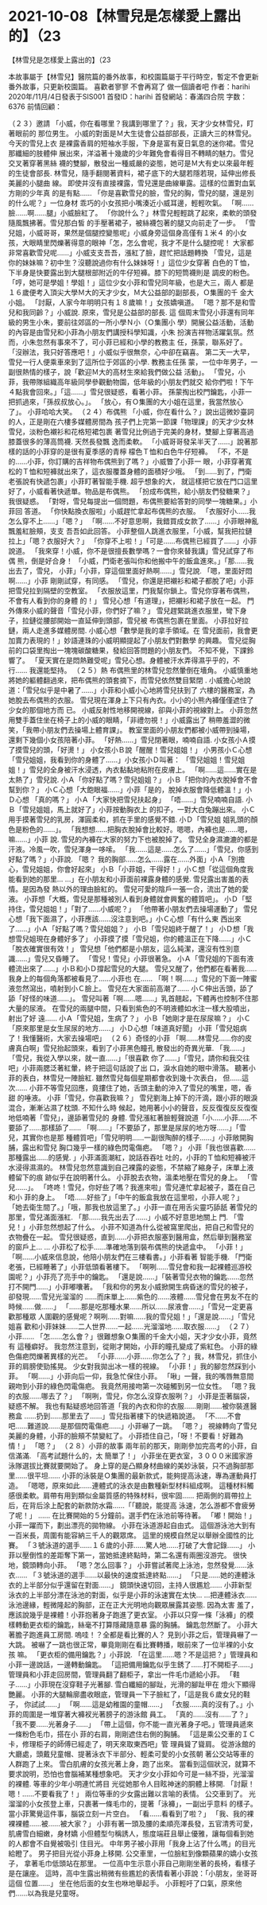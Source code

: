 # 2021-10-08【林雪兒是怎樣愛上露出的】（23



【林雪兒是怎樣愛上露出的】（23



本故事屬于【林雪兒】醫院篇的番外故事，和校園篇屬于平行時空，暫定不會更新番外故事，只更新校園篇。 喜歡者寥寥 不會再寫了 做一個讀者吧
作者：harihi 2020年/11月/4日發表于SIS001 首發ID：harihi 首發網站：春滿四合院 字数：6376
前情回顧：


（２３）邀請
「小威，你在看哪里？我講到哪里了？」我，天才少女林雪兒，盯著眼前的 那位男生。
小威的對面是Ｍ大生徒會公益部部長，正讀大三的林雪兒。今天的雪兒上衣 是裸露香肩的短袖水手服，下身是富有夏日氣息的迷你裙。雪兒那纖細的肢體伸 展出來，洋溢著十幾歲的少年難免會看得目不轉睛的魅力。雪兒交叉著穿著黑絲 襪的雙腳，散發出一種威嚴的姿態，她可是Ｍ大有史以來最年輕的生徒會部長. 林雪兒，隨手翻閱著資料，裙子底下的大腿若隱若現，延伸出修長美麗的小腿曲 線。
即使并沒有直接裸露，雪兒還是曲線畢露。這樣的位置對血氣方剛的少年真 的是有點……
「你是喜歡雪兒的臉，雪兒的胸，雪兒的腿，還是別的什么呢？」一位身材 乖巧的小女孩把小嘴湊近小威耳邊，輕輕吹氣。
「啊……臉……啊……腿」小威臉紅了。
「你說什么？」林雪兒輕輕跳了起來，柔軟的頭發隨風飄拂著。雪兒那白皙 的手壓著裙子，被絲襪包著的腿又向前走了一步。
「雪兒姐，小威哥哥，果然是個腿控變態呢」小威身旁這個身高僅有１米４ 的小女孩，大眼睛里閃爍著得意的眼神「怎，怎么會呢，我才不是什么腿控呢！
大家都非常喜歡雪兒呢……」小威支支吾吾，漲紅了臉，趕忙把話題轉換 「雪兒，這是你的妹妹嘛？初中生？沒聽說過你有什么妹妹呀！」這位少女穿著 白色的Ｔ恤，下半身是快要露出到大腿根部附近的牛仔短褲。膝下的短筒襪則是 調皮的粉色。
「哼，她可是學姐！學姐！」這位少女小菲和雪兒同年級，也是大三，兩人 都是１６歲便考入頂尖大學Ｍ大的天才少女，Ｍ大公益部的副部長，Ｏ集團的千 金大小姐。
「討厭，人家今年明明只有１８歲嘛！」女孩嬌嗔道。
「嗯？那不是和雪兒和我同齡？」小威說. 原來，雪兒是公益部的部長. 這 個周末雪兒小菲還有同年級的男生小朱，要前往郊區的一所小學Ｎ小（Ｏ集團小 學）開展公益活動，活動的內容是由雪兒和小菲為小朋友們講授科學知識，小朱 扮演吉祥物活躍氣氛。然而，小朱忽然有事來不了，可小菲已經和小學的教務主 任，孫蒙，聯系好了。
「沒辦法，我只好答應吧！」小威似乎很無奈，心中卻在竊喜。
第二天一大早，雪兒一行人便乘車來到了這所位于郊區的小學. 教務主任孫 蒙，一位中年男子，一副很熱情的樣子，說「歡迎Ｍ大的高材生來給我們做公益 活動」。
「雪兒，小菲，我帶隊組織高年級同學參觀動物園，低年級的小朋友們就交 給你們啦！下午４點我會回來。」「這……」雪兒很疑惑，看著小菲。
孫蒙掏出校門鑰匙，小菲一把抓過來，「孫叔叔放心。」。
「放心，有Ｏ集團的大小姐在這里，我當然放心了」。
小菲哈哈大笑。
（２４）布偶熊
「小威，你在看什么？」說出這微妙臺詞的人，正是剛在六樓多媒體房間為 孩子們上完第一節課「物理課」的天才少女林雪兒，淡粉色襯衫和花格短裙包裹 著雪兒比例過于完美的身材，雙腳上穿著高過膝蓋很多的薄高筒襪. 天然長發飄 逸而柔軟。
「小威哥哥發呆半天了……」說著那樣的話的小菲穿的是很有夏季感的青檸 檬色Ｔ恤和白色牛仔短褲。
「不，不是的……小菲，你訂購的吉祥物布偶熊到了嗎？」小威瞥了小菲一 眼，小菲穿著寬松的Ｔ恤和短褲就出來了，這衣服覆蓋身體的面積好少哦。
「到……到了，門衛老張說有快遞包裹」小菲盯著智能手機. 超乎想象的大， 就這樣把它放在門口這里好了，小威看著快遞單。物品是布偶熊。
「扮成布偶熊，給小朋友們發糖果？」我很疑惑。
「對呀，雪兒每提出一個問題，布偶熊要給答對的同學一塊糖果。」小菲回 答道。
「你快點換衣服啦」小威趕忙拿起布偶熊的衣服。
「衣服好小……我怎么穿不上……」「嗯？」
「啊……不好意思啊，我錯買成女款了……」小菲眼神亂飄羞紅臉頰，支支 吾吾如此回答。
小菲整個人跳進衣服里，「小威，幫我把拉鏈拉上」「嗯？衣服好大？」
「你穿不上啦！」「可是……布偶熊已經買了……」小菲說道。
「我來穿！小威，你不是很擅長數學嗎？一會你來替我講」雪兒試穿了布偶 熊，倒是好合身！
「小威，門衛老張叫你和他搬中午的飯盒進來。」「那……我出去了，雪兒， 小菲」「小菲，穿這個里面好熱啊……」雪兒說. 「嗯，里面好悶啊……」小菲 剛剛試穿，有同感。
「雪兒，你還是把襯衫和裙子都脫了吧」小菲把雪兒拉到隔壁的空教室。
「衣服放這里，門我幫你鎖上。雪兒你穿著布偶熊，不會有人看到你的身體 的！」
雪兒心想「有道理」，把襯衫和裙子放在一起。
門外傳來小威的聲音「雪兒小菲，你們好了嘛？」
雪兒趕緊跳進衣服里，彎下身子，拉鏈從腰部開始一直延伸到頭部，雪兒被 布偶熊包裹在里面。
小菲拉好拉鏈，兩人走進多媒體房間. 小威心想「數學是我的拿手領域。在 雪兒面前，我會更加賣力表現的！」妙語連珠的小威明顯提起了小朋友們對數學 的興趣。
雪兒從胸前的口袋里掏出一塊塊碳酸糖果，發給回答問題的小朋友們。
不知不覺，下課鈴響了。
「夏天實在是悶熱難受呢」雪兒心想。身體被汗水弄得濕乎乎的，不行……
我還能堅持。
（２５）熱
布偶熊里的林雪兒忽然暈倒在墻角。
小威慎重地將她的軀體翻過來，把布偶熊的頭套摘下，而雪兒依然雙目緊閉 . 小威擔心地說道：「雪兒似乎是中暑了……」小菲和小威小心地將雪兒扶到了 六樓的醫務室，為她脫去布偶熊的衣服。
雪兒現在渾身上下只有內衣。小小的小熊內褲僅僅遮住了少女的那個地方而 已。
小威反射性地移開視線，卻與小菲的視線對上。
小菲忽然用雙手蓋住坐在椅子上的小威的眼睛，「非禮勿視！」小威露出了 稍帶羞澀的微笑，「我帶小朋友們去操場上體育課」。
教室里面的小朋友們都被小威帶到操場，還剩下幾個小女孩陪著小菲。
「好熱……」雪兒閉著眼，喃喃自語. 小女孩小Ａ摸了摸雪兒的頭，「好燙！」 小女孩小Ｂ說「醒醒！雪兒姐姐！」
小男孩小Ｃ心想「雪兒姐姐，我看到你的身體了……」小女孩小Ｄ叫著： 「雪兒姐姐！雪兒姐姐！」雪兒的全身被汗水浸透，內衣黏黏地粘附在皮膚上。
「啊……這……實在是太熱了」雪兒說. 小Ａ「你好點了嗎？雪兒姐姐？」
小Ｂ「把你的內衣脫掉會不會幫到你？」
小Ｃ心想「大飽眼福……」小菲「是的，脫掉衣服會降低體溫！」小Ｄ心想 「真的嗎？」
小Ａ「大家快把雪兒扶起身」
「唔……」雪兒喃喃自語. 小Ｂ「雪兒姐姐，馬上就好了」小菲按動胸衣上 的扣子，一對大白兔蹦出來。
小Ｃ用手摸著雪兒的乳房，渾圓柔和，抓在手里的感覺不錯. 小Ｄ「雪兒姐 姐乳頭的顏色是粉色的……」。
「我想想……把胸衣脫掉會比較好。嗯嗯，內褲也是……嗯，嘛……」小菲 說. 雪兒的內褲在大家的努力下也被脫掉了。
雪兒全身濕漉漉的都是汗液。冷風一吹，雪兒渾身一哆嗦。
「我……這是……怎么了……」「雪兒，你感到好點了嗎？」小菲說. 「嗯？ 我的胸部……怎么……露在……外面」小Ａ「別擔心，雪兒姐姐，你會好起來」 小Ｂ「小菲姐，干得好！」小Ｃ想「從這個角度我能看到她的那里…
…」在小朋友和小菲面前裸露身體的感覺. 雪兒露出害羞的表情。是因為發 熱以外的理由臉紅的。
雪兒可愛的陰戶一張一合，流出了她的愛液。
小菲想「大概，雪兒是那種被別人看到身體就會興奮的體質吧」。
小Ｄ「堅持住，雪兒姐姐！」「對了……小威呢？」
「他帶著小朋友們去操場運動了」
雪兒心想「我下面濕了，小菲應該……沒注意到吧。」小Ｃ心想「有什么東 西出來了……」小Ａ「好點了嗎？雪兒姐姐？」
小Ｂ「雪兒姐終于醒了！」
小Ｄ想「我想雪兒姐現在身體好多了」
小菲摸了摸「雪兒姐，你的體溫正在下降……」小Ｃ「脫衣確實很有效！」
雪兒想「他們都是小朋友，這么純潔，還沒有性別意識……」雪兒又昏睡了。
「雪兒！雪兒」小菲很著急。
小Ａ「雪兒姐的下面有液體流出來了……」小Ｂ和小Ｄ撐起雪兒的大腿。
雪兒又醒了，他們都在看著我……我身上的每個角落都被看見了……小菲也 在……
「啊！啊……」雪兒的下面一陣蜜液忽然瀉出，噴射到小Ｃ臉上。
雪兒在大家面前高潮了……
小Ｃ伸出舌頭，舔了舔「好怪的味道……」。
雪兒叫著「啊……嗯……」乳首翹起，下體再也控制不住那大量的尿液。
在雪兒的兩腿中間，只看到紫色的不明液體如水注一樣大股噴出，射出了好 遠……
小Ａ「雪兒姐，生病了？」
小Ｂ「她剛才是在尿尿嘛？」
小Ｃ「原來那里是女生尿尿的地方……」
小Ｄ心想「味道真好聞」
小菲「雪兒姐病了！我懂醫術，大家去操場吧」
（２６）奇怪的小菲
「啊……林雪兒……你的皮膚真白啊」雪兒抬起頭來，看到了小菲黑色瞳孔 散發出的奇異光華. 「我……」「雪兒，我從入學以來，就一直……」「很喜歡 你了……」「雪兒，請你和我交往吧」小菲兩腮泛著紅暈，終于把這句話說了出 口，淚水自她的眼中滑落。
聽著小菲的表白，林雪兒一陣臉紅. 雖然雪兒每個星期都會收到幾十次表白， 但……這次……
小菲不等雪兒回應，竟摟住了她，舌頭主動的沖入了雪兒的嘴里，嗯，香甜 的唾液。
小菲「雪兒，你喜歡我嘛？」
雪兒劉海上掉下的汗滴，跟小菲的眼淚混合，漸漸沾濕了枕頭. 不知什么時 候起，她用著小小的聲音，反反復復反反復復地低喃著「雪兒」，邊舔著雪兒的 身體. 雪兒漲紅著臉輕聲說道「小……小菲……不要舔了……那樣舔了……
「啊……」「不要舔了，那里是尿尿的地方呀……」「雪兒，其實你也是那 種體質吧」「雪兒明明……一副很陶醉的樣子……」小菲敞開胸脯，露出和雪兒 胸口幾乎一樣的綠色閃電傷疤。
「嗯？」
小菲「我也很喜歡……那種露出……的感覺. 」小菲滿面潮紅，說話吞吞吐 吐的，小菲的Ｔ恤和短褲被汗水浸得濕濕的。
林雪兒忽然意識到自己裸露的姿態，不禁縮了縮身子，床單上液體留下的痕 跡似乎在說明著什么。
小菲脫去衣物，溫柔地壓在雪兒的身上。
「雪兒……」。
「咚咚！雪兒，你好些了嗎？我進來啦」雪兒連忙拿起被子，蓋在自己和小 菲的身上。
「唔……好些了」「中午的飯盒我放在這里啦，小菲人呢？」
「她去衛生間了。」「哦，那我也放這里了。」小菲一直在用舌尖靈巧舔舐 著雪兒的那里，雪兒滿面漲紅. 「那……我先出去了……」小威不好意思地關上 門. 「雪兒！」小菲忽然想起了什么。
小菲不知道為什么從被窩里爬出，把自己和雪兒的衣物疊在一起。
雪兒很疑惑，直到……小菲把衣服塞到醫用盒，然后舉到醫務室的窗戶上…
…
小菲松了松手……準確地落到裝布偶熊的快遞盒中。
「小菲！」「啊……小威來信息說，他陪小朋友們在三樓看書。」小菲看著 智能手機. 「門衛老張，已經睡著了」小菲低頭看著樓下。
「啊咧……雪兒會和我一起裸體巡游校園呢？」小菲亮了亮手中的鑰匙。
「還是說……」「裝著雪兒衣物的鑰匙……忽然打不開門……」小菲嘟囔著。
「我和你的男友小威掀開生病昏迷的雪兒的被子，卻發現……雪兒光溜溜的 ……而床單上……紫色的……液體……雪兒會在男友不在的時候……做……」
「……那是吃那種水果……所以……尿液會……」「雪兒一定更喜歡那種眾 人圍觀的感覺呢？啊咧……對嘛……我的雪兒姐！」「還是說……」「雪兒姐喜 歡和小菲妹妹……二人世界……一起……光溜溜地……取衣服……」
（２７）小菲……
「怎……怎么會？」很難想象Ｏ集團的千金大小姐，天才少女小菲，竟然有 這種癖好。
我忽然注意到，從剛才開始，小菲的瞳孔變成了紫紅色。
小菲的綠色傷疤閃爍著異樣的光芒。
「小菲……小菲……你怎么了？」我，林雪兒，抓住小菲的肩膀使勁搖晃。
少女對我拋出冰一樣的視線。
「小菲！」我的腳忽然踩到小菲。
「啊……」小菲向后一仰，我急忙保住小菲。
「啾」一聲，我的嘴唇無意間親吻到小菲的綠色閃電傷疤。
我竟然用接吻第一次碰觸到另一位女性。
「嗯？我的衣服……哪去了？」
「啊咧，雪兒，你怎么沒穿衣服咧？」
小菲是歪著腦袋，疑惑不解。
我也有點疑惑地回答道「我的內衣和你的衣服……剛剛……被你裝進醫務盒 ……扔到……那里去了……」雪兒指著樓下的快遞箱說道。
「不……不會吧……難道說……是那個閃電傷疤……」小菲嚇了一跳。
「嗯？」
視線轉向了雪兒美麗的身體，小菲的臉頰不禁變紅了。
小菲捂住自己，「呀！不要看！好難為情！」
「嗯？」
（２８）小菲的故事
兩年前的那天，剛剛參加完高考的小菲，自信滿滿. 「高考試題什么的，太 簡單了！」
小菲坐在更衣室，３０００米國家游泳隊選拔比賽就要開始了。
身上穿的是凸顯身材曲線的美妙泳裝，只不過胸部那里……很平坦……
小菲的泳裝是Ｏ集團的最新款式，能夠提高泳速，專為運動員打造。
「嗯嗯，原來如此……連體式的泳衣是由數種新型材料組成啊。
這種材料觸感很柔軟。肩帶有用到類似金屬質感的特殊材料，很牢固……
把兩側的肩帶拉上后，在背后涂上配套的新款防水霜……「「聽說，能提高 泳速，怎么游都不會疲勞了呢！」
……
在比賽開始的５分鐘前。選手們在泳池前等待著。
「嘟！開始！」小菲一躍而下，劃出漂亮的拋物線。
小菲在泳道游起自由式。
這個游泳池大到有一百米長，周圍有能容納三千人的觀眾席。
這里的規模自然足以舉辦全國性的比賽。
「３號泳道的選手……１６歲的小菲……驚人地……打破了大會記錄……」
小菲以壓倒性的差距奪下第一，當她抵達終點時，第二名還有兩圈沒游完。
很快地，鏡頭轉向小菲。
「嗯？怎么回事？」
小菲嘗試著爬上泳池，忽然發覺……泳衣……
「３號泳道的選手……以最快的速度抵達終點……」
「只是……她的連體泳衣的上半部分似乎還留在對面……」
鏡頭快速切回，主持人很尷尬……
小菲新型泳衣的上半部分漂在泳池的對面，似乎是小菲的泳速實在太快… …把連體泳衣……
泳池邊緣，輕微隆起的胸部，正在正大光明地向觀眾展露其姿態. 因為太害 羞了，應該說幾乎是裸體！小菲抱著身子跑進了更衣室。
小菲以只穿一條「泳褲」的模樣轉動更衣柜的鑰匙，絲毫不打算隱藏隨意暴 露的胸脯。
鑰匙忽然斷了。
小菲大著膽子跑進員工房間. 嗚哇！？全都是看比賽的人？
見到小菲之后，管理員嚇了一大跳。
被嚇了一跳也很正常，畢竟剛剛在看比賽轉播，眼前來了一位半裸的小女孩 嘛。
「更衣柜的備用鑰匙？」小菲說. 「在這里……嗯？不是這把？」管理員和 小菲一邊說話，一邊轉動鑰匙。
「這把備用鑰匙似乎生銹了……打不開柜子……」
管理員和小菲走回房間，管理員翻了翻柜子，拿出一件毛巾遞給小菲。
「鞋子……」小菲現在沒穿鞋子光著腳. 雪白纖細的腳趾，光滑的腳趾甲在 燈火下顯得艷麗。
小菲的大腿輪廓盡收眼底，管理員一下子臉紅了，「這是我６歲女兒的鞋子， 你試試……」
「啊……這是幼稚園的童帽……」
「衣服……真的沒有了。」小菲的周圍是一堆穿著大褲衩光著膀子的游泳館 員工。
「真的……沒有……了？」
「我不要……光著身子……」
「帶上這個，你不能一直光著身子吧。」管理員遞來一條粉色毛巾，搭在小 菲的右肩，剛剛遮住右側的胸脯。
「這是乘公交車的ＩＣ卡，修理柜子的師傅已經走了，明天來取東西吧」管 理員聳了聳肩。
從游泳館的大廳處，頭戴兒童帽、提著泳衣下半部分、輕柔可愛的小女孩朝 著公交站等車的人群跑了上來。
雪白肌膚的女孩光著上身，跑了出來。
當看到這個狀況，就算不要求說明，恐怕也會腦補某種想象吧。
天才少女小菲如今可是一絲不掛，光溜溜的裸體. 等車的少年小明連忙將目 光從她那令人目眩神迷的胴體上移開. 「討厭！嗯！……不要看我了！」
兩位等車的少女露出難以言喻的表情。
公交車到了。
光溜溜的小女孩登上車，只裹著一條毛巾的，提著「泳褲」，一副出乎意料 的樣子。
當小菲驚覺這件事，腦袋立刻一片空白。
「看……看看到了啦？」
「我、我的裸裸裸體……被……被大家？」
小菲有著一頭及腰的柔順亮澤長發，五官清秀可愛，肌膚雪白細嫩，身材嬌 小但體型勻稱誘人，態度端莊且舉止優雅，讓每個看到她的人都會不自覺被吸引 住目光。
中年男子被小菲用「我身上沾了什么嗎」的目光給瞪了。
男子把目光從小菲身上移開. 公交車里，一位臉紅到像顆蘋果的嬌小女孩子， 拿著毛巾低頭站在那里。
一位高中生示意小菲自己剛剛坐著的長椅，看樣子是在讓座。
這時，高中生露出稍微有些尷尬的表情看著小菲說：「小朋友，坐哥哥這個 位置……」
坐在他后面的女生也咻地舉起手。
小菲輕吁了口氣，原來他們……以為我是兒童呀。



